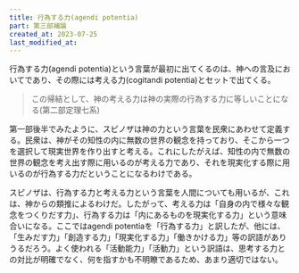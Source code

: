```yaml
---
title: 行為する力(agendi potentia)
part: 第三部補論
created_at: 2023-07-25
last_modified_at: 
---
```


行為する力(agendi potentia)という言葉が最初に出てくるのは、神への言及においてであり、その際には考える力(cogitandi potentia)とセットで出てくる。

>この帰結として、神の考える力は神の実際の行為する力に等しいことになる(第二部定理七系)

第一部後半でみたように、スピノザは神の力という言葉を民衆にあわせて定義する。民衆は、神がその知性の内に無数の世界の観念を持っており、そこから一つを選択して現実世界を作り出すと考える。これにしたがえば、知性の内で無数の世界の観念を考え出す際に用いるのが考える力であり、それを現実化する際に用いるのが行為する力だということになるわけである。

スピノザは、行為する力と考える力という言葉を人間についても用いるが、これは、神からの類推によるわけだ。したがって、考える力は「自身の内で様々な観念をつくりだす力」、行為する力は「内にあるものを現実化する力」という意味合いになる。ここではagendi potentiaを「行為する力」と訳したが、他には、「生みだす力」「創造する力」「現実化する力」「働きかける力」等の訳語がありうるだろう。よく使われる「活動能力」「活動力」という訳語は、思考する力との対比が明確でなく、何を指すかも不明瞭であるため、あまり適切ではない。
